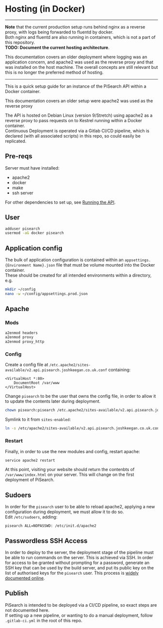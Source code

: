 # Hosting (in Docker)
---
**Note** that the current production setup runs behind nginx as a reverse proxy, with logs being forwarded to fluentd by docker.  
Both nginx and fluentd are also running in containers, which is not a part of this repository.  
**TODO: Document the current hosting architecture**.

This documentation covers an older deployment where logging was an application concern, and apache2 was used as the reverse proxy
and that was installed on the host machine. The overall concepts are still relevant but this is no longer the preferred method of hosting.

---

This is a quick setup guide for an instance of the PiSearch API within a Docker container.  

This documentation covers an older setup were apache2 was used as the reverse proxy

The API is hosted on Debian Linux (version 9/Stretch) using apache2 as a reverse proxy to pass requests on to Kestrel running within a Docker container.  
Continuous Deployment is operated via a Gitlab CI/CD pipeline, which is declared (with all associated scripts) in this repo, so could easily be replicated.

## Pre-reqs
Server must have installed:
 - apache2
 - docker
 - make
 - ssh server

For other dependencies to set up, see [Running the API](running.md).

## User
```bash
adduser pisearch
usermod -aG docker pisearch
```

## Application config
The bulk of application configuration is contained within an `appsettings.{Environment Name}.json` file that must be volume mounted into the Docker container.  
These should be created for all intended environments within a directory, e.g.
```bash
mkdir ~/config
nano -w ~/config/appsettings.prod.json
```

## Apache
### Mods
```bash
a2enmod headers
a2enmod proxy
a2enmod proxy_http
```

### Config
Create a config file at `/etc.apache2/sites-available/v2.api.pisearch.joshkeegan.co.uk.conf` containing:
```
<VirtualHost *:80>
    DocumentRoot /var/www
</VirtualHost>
```

Change `pisearch` to be the user that owns the config file, in order to allow it to update the contents later during deployment.
```bash
chown pisearch:pisearch /etc.apache2/sites-available/v2.api.pisearch.joshkeegan.co.uk.conf
```

Symlink to it from `sites-enabled`:
```bash
ln -s /etc/apache2/sites-available/v2.api.pisearch.joshkeegan.co.uk.conf /etc/apache2/sites-enabled/v2.api.pisearch.joshkeegan.co.uk.conf
```

### Restart
Finally, in order to use the new modules and config, restart apache:
```bash
service apache2 restart
```

At this point, visiting your website should return the contenbts of `/var/www/index.html` on your server.
This will change on the first deployment of PiSearch.

## Sudoers
In order for the `pisearch` user to be able to reload apache2, applying a new configuration during deployment, we must allow it to do so.  
Edit `/etc/sudoers`, adding:
```
pisearch ALL=NOPASSWD: /etc/init.d/apache2
```

## Passwordless SSH Access
In order to deploy to the server, the deployment stage of the pipeline must be able to run commands on the server.
This is achieved via SSH. In order for access to be granted without prompting for a password, generate an SSH key that can be used
by the build server, and put its public key on the list of authorised keys for the `pisearch` user.
This process is [widely documented online](http://www.linuxproblem.org/art_9.html).

## Publish
PiSearch is intended to be deployed via a CI/CD pipeline, so exact steps are not documented here.  
If setting up a new pipeline, or wanting to do a manual deployment, follow `.gitlab-ci.yml` in the root of this repo.